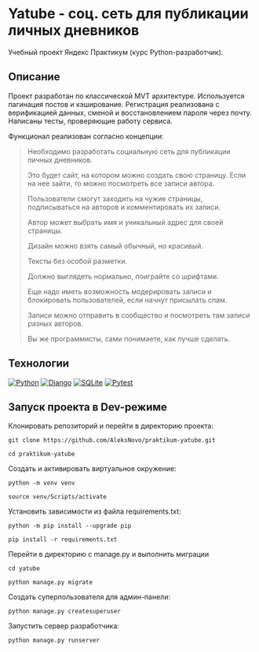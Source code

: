 # Yatube - соц. сеть для публикации личных дневников
Учебный проект Яндекс Практикум (курс Python-разработчик).

## Описание
Проект разработан по классической MVT архитектуре. Используется пагинация постов и
кэширование. Регистрация реализована с верификацией данных, сменой и восстановлением
пароля через почту. Написаны тесты, проверяющие работу сервиса.

Функционал реализован согласно концепции:
> Необходимо разработать социальную сеть для публикации личных дневников.
> 
> Это будет сайт, на котором можно создать свою страницу. Если на нее зайти, то можно посмотреть все записи автора.
> 
> Пользователи смогут заходить на чужие страницы, подписываться на авторов и комментировать их записи. 
> 
> Автор может выбрать имя и уникальный адрес для своей страницы. 
> 
> Дизайн можно взять самый обычный, но красивый.
> 
> Тексты без особой разметки. 
> 
> Должно выглядеть нормально, поиграйте со шрифтами.
> 
> Еще надо иметь возможность модерировать записи и блокировать пользователей, если начнут присылать спам.
> 
> Записи можно отправить в сообщество и посмотреть там записи разных авторов.
>
> Вы же программисты, сами понимаете, как лучше сделать.

## Технологии
[![Python](https://img.shields.io/badge/Python-3.7-3776AB?logo=python)](https://www.python.org/)
[![Django](https://img.shields.io/badge/Django-2.2-092E20?&logo=django)](https://www.djangoproject.com/)
[![SQLite](https://img.shields.io/badge/SQLite-3-003B57?logo=sqlite)](https://www.sqlite.org/)
[![Pytest](https://img.shields.io/badge/pytest-grey?logo=pytest)](https://pytest.org/)

## Запуск проекта в Dev-режиме
Клонировать репозиторий и перейти в директорию проекта:
```
git clone https://github.com/AleksNovo/praktikum-yatube.git
```
```
cd praktikum-yatube
```
Cоздать и активировать виртуальное окружение:
```
python -m venv venv
```
```
source venv/Scripts/activate
```
Установить зависимости из файла requirements.txt:
```
python -m pip install --upgrade pip
```
```
pip install -r requirements.txt
```
Перейти в директорию с manage.py и выполнить миграции
```
cd yatube
```
```
python manage.py migrate
```
Создать суперпользователя для админ-панели:
```
python manage.py createsuperuser
```
Запустить сервер разработчика:
```
python manage.py runserver
```
